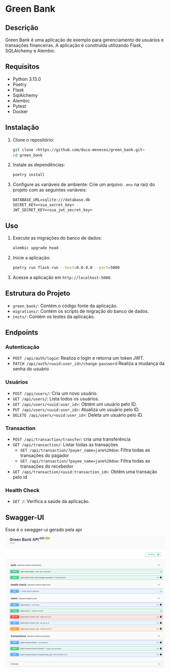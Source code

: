 # Green Bank

## Descrição
Green Bank é uma aplicação de exemplo para gerenciamento de usuários e transações financeiras. A aplicação é construída utilizando Flask, SQLAlchemy e Alembic.

## Requisitos
- Python 3.13.0
- Poetry
- Flask
- SqlAlchemy
- Alembic
- Pytest
- Docker

## Instalação

1. Clone o repositório:
    ```sh
    git clone <https://github.com/duca-meneses/green_bank.git>
    cd green_bank
    ```

2. Instale as dependências:
    ```sh
    poetry install
    ```

3. Configure as variáveis de ambiente:
    Crie um arquivo `.env` na raiz do projeto com as seguintes variáveis:
    ```env
    DATABASE_URL=sqlite:///database.db
    SECRET_KEY=<sua_secret_key>
    JWT_SECRET_KEY=<sua_jwt_secret_key>
    ```

## Uso

1. Execute as migrações do banco de dados:
    ```sh
    alembic upgrade head
    ```

2. Inicie a aplicação:
    ```sh
    poetry run flask run --host=0.0.0.0 --port=5000
    ```

3. Acesse a aplicação em `http://localhost:5000`.

## Estrutura do Projeto

- `green_bank/`: Contém o código fonte da aplicação.
- `migrations/`: Contém os scripts de migração do banco de dados.
- `tests/`: Contém os testes da aplicação.

## Endpoints

### Autenticação
- `POST /api/auth/login`: Realiza o login e retorna um token JWT.
- `PATCH /api/auth/<uuid:user_id>/change-password` Realiza a mudança da senha do usuário

### Usuários
- `POST /api/users/`: Cria um novo usuário.
- `GET /api/users/`: Lista todos os usuários.
- `GET /api/users/<uuid:user_id>`: Obtém um usuário pelo ID.
- `PUT /api/users/<uuid:user_id>`: Atualiza um usuário pelo ID.
- `DELETE /api/users/<uuid:user_id>`: Deleta um usuário pelo ID.

### Transaction
- `POST /api/transaction/transfer`: cria uma transferência
- `GET /api/transaction/`: Listar todas as transações
    - `GET /api/transaction/?payer_name=jane%20doe`: Filtra todas as transações do pagador
    - `GET /api/transaction/?payee_name=jane%20doe`: Filtra todas as transações do recebedor
- `GET /api/transaction/<uuid:transaction_id>`: Obtém uma transação pelo id

### Health Check
- `GET /`: Verifica a saúde da aplicação.

## Swagger-UI

Esse é o swagger-ui gerado pela api

![Swagger da Api](docs/image.png)

